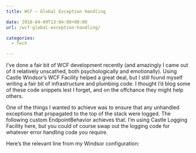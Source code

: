 ```yaml
---
title: WCF – Global Exception Handling

date: 2010-04-09T13:04:00+00:00
url: /wcf-global-exception-handling/

categories:
  - Tech

---
```

I’ve done a fair bit of WCF development recently (and amazingly I came out of it relatively unscathed, both psychologically and emotionally). Using Castle Windsor’s WCF Facility helped a great deal, but I still found myself writing a fair bit of infrastructure and plumbing code. I thought I’d blog some of these code snippets lest I forget, and on the offchance they might help others.

One of the things I wanted to achieve was to ensure that any unhandled exceptions that propagated to the top of the stack were logged. The following custom EndpointBehavior achieves that. I’m using Castle Logging Facility here, but you could of course swap out the logging code for whatever error handling code you require.

<!--kg-card-begin: html-->

<!--kg-card-end: html-->

Here’s the relevant line from my Windsor configuration:

<!--kg-card-begin: html-->

<!--kg-card-end: html-->